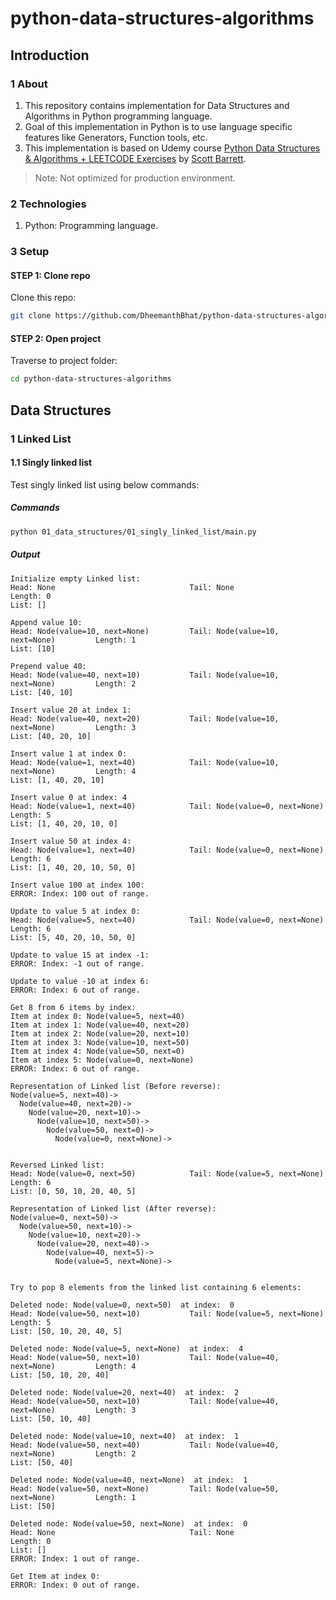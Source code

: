 # python-data-structures-algorithms

## Introduction

### 1 About

1. This repository contains implementation for Data Structures and Algorithms in Python programming language.
2. Goal of this implementation in Python is to use language specific features like Generators, Function tools, etc.
3. This implementation is based on Udemy course [Python Data Structures & Algorithms + LEETCODE Exercises][1] by [Scott Barrett][2].

> Note: Not optimized for production environment.

### 2 Technologies

1. Python: Programming language.

### 3 Setup

#### STEP 1: Clone repo

Clone this repo:

```sh
git clone https://github.com/DheemanthBhat/python-data-structures-algorithms.git
```

#### STEP 2: Open project

Traverse to project folder:

```sh
cd python-data-structures-algorithms
```

## Data Structures

### 1 Linked List

#### 1.1 Singly linked list

Test singly linked list using below commands:

##### Commands

```sh
python 01_data_structures/01_singly_linked_list/main.py
```

##### Output

```log
Initialize empty Linked list:
Head: None                              Tail: None                              Length: 0
List: []

Append value 10:
Head: Node(value=10, next=None)         Tail: Node(value=10, next=None)         Length: 1
List: [10]

Prepend value 40:
Head: Node(value=40, next=10)           Tail: Node(value=10, next=None)         Length: 2
List: [40, 10]

Insert value 20 at index 1:
Head: Node(value=40, next=20)           Tail: Node(value=10, next=None)         Length: 3
List: [40, 20, 10]

Insert value 1 at index 0:
Head: Node(value=1, next=40)            Tail: Node(value=10, next=None)         Length: 4
List: [1, 40, 20, 10]

Insert value 0 at index: 4
Head: Node(value=1, next=40)            Tail: Node(value=0, next=None)          Length: 5
List: [1, 40, 20, 10, 0]

Insert value 50 at index 4:
Head: Node(value=1, next=40)            Tail: Node(value=0, next=None)          Length: 6
List: [1, 40, 20, 10, 50, 0]

Insert value 100 at index 100:
ERROR: Index: 100 out of range.

Update to value 5 at index 0:
Head: Node(value=5, next=40)            Tail: Node(value=0, next=None)          Length: 6
List: [5, 40, 20, 10, 50, 0]

Update to value 15 at index -1:
ERROR: Index: -1 out of range.

Update to value -10 at index 6:
ERROR: Index: 6 out of range.

Get 8 from 6 items by index:
Item at index 0: Node(value=5, next=40)
Item at index 1: Node(value=40, next=20)
Item at index 2: Node(value=20, next=10)
Item at index 3: Node(value=10, next=50)
Item at index 4: Node(value=50, next=0)
Item at index 5: Node(value=0, next=None)
ERROR: Index: 6 out of range.

Representation of Linked list (Before reverse):
Node(value=5, next=40)->
  Node(value=40, next=20)->
    Node(value=20, next=10)->
      Node(value=10, next=50)->
        Node(value=50, next=0)->
          Node(value=0, next=None)->


Reversed Linked list:
Head: Node(value=0, next=50)            Tail: Node(value=5, next=None)          Length: 6
List: [0, 50, 10, 20, 40, 5]

Representation of Linked list (After reverse):
Node(value=0, next=50)->
  Node(value=50, next=10)->
    Node(value=10, next=20)->
      Node(value=20, next=40)->
        Node(value=40, next=5)->
          Node(value=5, next=None)->


Try to pop 8 elements from the linked list containing 6 elements:

Deleted node: Node(value=0, next=50)  at index:  0
Head: Node(value=50, next=10)           Tail: Node(value=5, next=None)          Length: 5
List: [50, 10, 20, 40, 5]

Deleted node: Node(value=5, next=None)  at index:  4
Head: Node(value=50, next=10)           Tail: Node(value=40, next=None)         Length: 4
List: [50, 10, 20, 40]

Deleted node: Node(value=20, next=40)  at index:  2
Head: Node(value=50, next=10)           Tail: Node(value=40, next=None)         Length: 3
List: [50, 10, 40]

Deleted node: Node(value=10, next=40)  at index:  1
Head: Node(value=50, next=40)           Tail: Node(value=40, next=None)         Length: 2
List: [50, 40]

Deleted node: Node(value=40, next=None)  at index:  1
Head: Node(value=50, next=None)         Tail: Node(value=50, next=None)         Length: 1
List: [50]

Deleted node: Node(value=50, next=None)  at index:  0
Head: None                              Tail: None                              Length: 0
List: []
ERROR: Index: 1 out of range.

Get Item at index 0:
ERROR: Index: 0 out of range.
```

[1]: https://www.udemy.com/share/104YM0/
[2]: https://www.udemy.com/user/scott-barrett-16/
